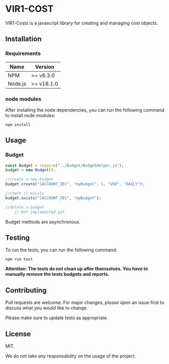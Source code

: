 # VIR1-COST
VIR1-Costs is a javascript library for creating and managing cost objects.

## Installation
### Requirements
| **Name** | **Version** |
|----------|-------------|
| NPM      | \>= v8.3.0  |
| Node.js  | \>= v18.1.0 |

### node modules
After installing the node dependencies, you can run the following command to install node modules:

```npm install```

## Usage
### Budget
```javascript
const Budget = require("../Budget/BudgetHelper.js");
budget = new Budget();

//create a new budget
budget.create("[ACCOUNT_ID]", "myBudget", 1, "USD", "DAILY");

//check if exists
budget.exists("[ACCOUNT_ID]", "myBudget");

//delete a budget
    // Not implemented yet
```

Budget methods are asynchronous.
## Testing
To run the tests, you can run the following command:

```npm run test```

**Attention: The tests do not clean up after themselves. You have to manually remove the tests budgets and reports.**

## Contributing
Pull requests are welcome. For major changes, please open an issue first to discuss what you would like to change.

Please make sure to update tests as appropriate.

## License
MIT.

We do not take any responsability on the usage of the project.